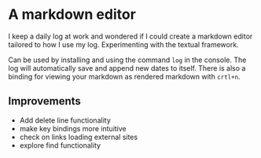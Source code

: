 # A markdown editor

I keep a daily log at work and wondered if I could create a markdown editor tailored to how I use my log. Experimenting with the textual framework.

Can be used by installing and using the command `log` in the console.
The log will automatically save and append new dates to itself. There is also a binding for viewing your markdown as rendered markdown with `crtl+n`.

## Improvements
- Add delete line functionality
- make key bindings more intuitive
- check on links loading external sites
- explore find functionality